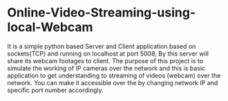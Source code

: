 # Online-Video-Streaming-using-local-Webcam

It is a simple python based Server and Client application based on sockets(TCP) and running on localhost at port 5008, By this server will share its webcam footages to client.
The purpose of this project is to simulate the working of IP cameras over the network and this is basic application to get understanding to streaming of videos (webcam) over the network.
You can make it accessible over the by changing network IP and specific port number accordingly.
